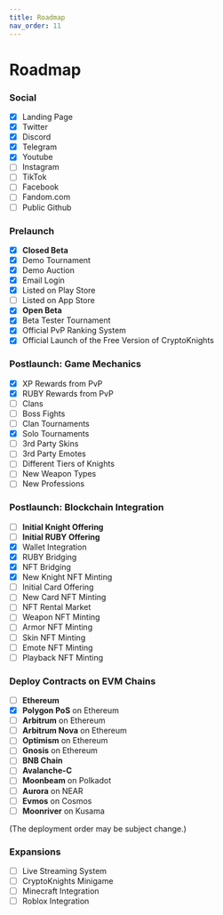 ```yaml
---
title: Roadmap
nav_order: 11
---
```


# Roadmap

### Social

* [x] Landing Page
* [x] Twitter
* [x] Discord
* [x] Telegram
* [x] Youtube
* [ ] Instagram
* [ ] TikTok
* [ ] Facebook
* [ ] Fandom.com
* [ ] Public Github

### Prelaunch

* [x] **Closed Beta**
* [x] Demo Tournament
* [x] Demo Auction
* [x] Email Login
* [x] Listed on Play Store
* [ ] Listed on App Store
* [x] **Open Beta**
* [x] Beta Tester Tournament
* [x] Official PvP Ranking System
* [x] Official Launch of the Free Version of CryptoKnights

### Postlaunch: Game Mechanics

* [x] XP Rewards from PvP
* [x] RUBY Rewards from PvP
* [ ] Clans
* [ ] Boss Fights
* [ ] Clan Tournaments
* [x] Solo Tournaments
* [ ] 3rd Party Skins
* [ ] 3rd Party Emotes
* [ ] Different Tiers of Knights
* [ ] New Weapon Types
* [ ] New Professions

### Postlaunch: Blockchain Integration

* [ ] **Initial Knight Offering**
* [ ] **Initial RUBY Offering**
* [x] Wallet Integration
* [x] RUBY Bridging
* [x] NFT Bridging
* [x] New Knight NFT Minting
* [ ] Initial Card Offering
* [ ] New Card NFT Minting
* [ ] NFT Rental Market
* [ ] Weapon NFT Minting
* [ ] Armor NFT Minting
* [ ] Skin NFT Minting
* [ ] Emote NFT Minting
* [ ] Playback NFT Minting

### Deploy Contracts on EVM Chains

* [ ] **Ethereum**
* [x] **Polygon PoS** on Ethereum
* [ ] **Arbitrum** on Ethereum
* [ ] **Arbitrum Nova** on Ethereum
* [ ] **Optimism** on Ethereum
* [ ] **Gnosis** on Ethereum
* [ ] **BNB Chain**
* [ ] **Avalanche-C**
* [ ] **Moonbeam** on Polkadot
* [ ] **Aurora** on NEAR
* [ ] **Evmos** on Cosmos
* [ ] **Moonriver** on Kusama

(The deployment order may be subject change.)

### Expansions

* [ ] Live Streaming System
* [ ] CryptoKnights Minigame
* [ ] Minecraft Integration
* [ ] Roblox Integration
